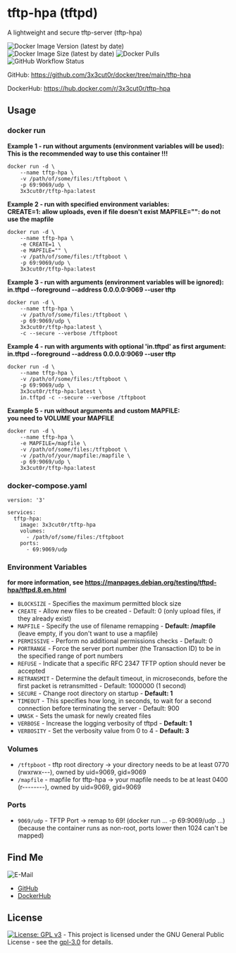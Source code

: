 # tftp-hpa (tftpd)

A lightweight and secure tftp-server (tftp-hpa)

![Docker Image Version (latest by date)](https://img.shields.io/docker/v/3x3cut0r/tftp-hpa)
![Docker Image Size (latest by date)](https://img.shields.io/docker/image-size/3x3cut0r/tftp-hpa)
![Docker Pulls](https://img.shields.io/docker/pulls/3x3cut0r/tftp-hpa)
![GitHub Workflow Status](https://img.shields.io/github/workflow/status/3x3cut0r/docker/build%20tftp-hpa)

GitHub: https://github.com/3x3cut0r/docker/tree/main/tftp-hpa

DockerHub: https://hub.docker.com/r/3x3cut0r/tftp-hpa

## Usage

### docker run

**Example 1 - run without arguments (environment variables will be used):**  
**This is the recommended way to use this container !!!**
```shell
docker run -d \
    --name tftp-hpa \
    -v /path/of/some/files:/tftpboot \
    -p 69:9069/udp \
    3x3cut0r/tftp-hpa:latest
```

**Example 2 - run with specified environment variables:**  
**CREATE=1: allow uploads, even if file doesn't exist**
**MAPFILE="": do not use the mapfile**
```shell
docker run -d \
    --name tftp-hpa \
    -e CREATE=1 \
    -e MAPFILE="" \
    -v /path/of/some/files:/tftpboot \
    -p 69:9069/udp \
    3x3cut0r/tftp-hpa:latest
```

**Example 3 - run with arguments (environment variables will be ignored):**  
**in.tftpd --foreground --address 0.0.0.0:9069 --user tftp <your arguments>**
```shell
docker run -d \
    --name tftp-hpa \
    -v /path/of/some/files:/tftpboot \
    -p 69:9069/udp \
    3x3cut0r/tftp-hpa:latest \
    -c --secure --verbose /tftpboot
```

**Example 4 - run with arguments with optional 'in.tftpd' as first argument:**  
**in.tftpd --foreground --address 0.0.0.0:9069 --user tftp <your arguments>**
```shell
docker run -d \
    --name tftp-hpa \
    -v /path/of/some/files:/tftpboot \
    -p 69:9069/udp \
    3x3cut0r/tftp-hpa:latest \
    in.tftpd -c --secure --verbose /tftpboot
```

**Example 5 - run without arguments and custom MAPFILE:**  
**you need to VOLUME your MAPFILE**
```shell
docker run -d \
    --name tftp-hpa \
    -e MAPFILE=/mapfile \
    -v /path/of/some/files:/tftpboot \
    -v /path/of/your/mapfile:/mapfile \
    -p 69:9069/udp \
    3x3cut0r/tftp-hpa:latest
```

### docker-compose.yaml

```shell
version: '3'

services:
  tftp-hpa:
    image: 3x3cut0r/tftp-hpa
    volumes:
      - /path/of/some/files:/tftpboot
    ports:
      - 69:9069/udp
```

### Environment Variables
**for more information, see https://manpages.debian.org/testing/tftpd-hpa/tftpd.8.en.html**

* `BLOCKSIZE` - Specifies the maximum permitted block size
* `CREATE` - Allow new files to be created - Default: 0 (only upload files, if they already exist)
* `MAPFILE` - Specify the use of filename remapping - **Default: /mapfile**
(leave empty, if you don't want to use a mapfile)
* `PERMISSIVE` - Perform no additional permissions checks - Default: 0
* `PORTRANGE` - Force the server port number (the Transaction ID) to be in the specified range of port numbers
* `REFUSE` - Indicate that a specific RFC 2347 TFTP option should never be accepted
* `RETRANSMIT` - Determine the default timeout, in microseconds, before the first packet is retransmitted - Default: 1000000 (1 second)
* `SECURE` - Change root directory on startup - **Default: 1**
* `TIMEOUT` - This specifies how long, in seconds, to wait for a second connection before terminating the server - Default: 900
* `UMASK` - Sets the umask for newly created files
* `VERBOSE` - Increase the logging verbosity of tftpd - **Default: 1**
* `VERBOSITY` - Set the verbosity value from 0 to 4 - **Default: 3**

### Volumes

* `/tftpboot` - tftp root directory -> your directory needs to be at least 0770 (rwxrwx---),
                owned by uid=9069, gid=9069
* `/mapfile`  - mapfile for tftp-hpa -> your mapfile needs to be at least 0400 (r--------),
                owned by uid=9069, gid=9069

### Ports

* `9069/udp` - TFTP Port -> remap to 69! (docker run ... -p 69:9069/udp ...)
               (because the container runs as non-root, ports lower then 1024 can't be mapped)

## Find Me

![E-Mail](https://img.shields.io/badge/E--Mail-executor55%40gmx.de-red)
* [GitHub](https://github.com/3x3cut0r)
* [DockerHub](https://hub.docker.com/u/3x3cut0r)

## License

[![License: GPL v3](https://img.shields.io/badge/License-GPLv3-blue.svg)](https://www.gnu.org/licenses/gpl-3.0) - This project is licensed under the GNU General Public License - see the [gpl-3.0](https://www.gnu.org/licenses/gpl-3.0.en.html) for details.

